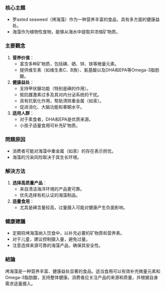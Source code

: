 ### 核心主題
- 罗asted seaweed（烤海藻）作为一种营养丰富的食品，具有多方面的健康益处。
- 海藻作为植物性食物，能够从海水中提取并浓缩矿物质。

### 主要觀念
1. **营养价值**：
   - 富含多种矿物质，包括碘、硒、锌、铁等微量元素。
   - 提供维生素（如维生素C、B族）、氨基酸以及DHA和EPA等Omega-3脂肪酸。
2. **健康益处**：
   - 支持甲状腺功能（特别是碘的作用）。
   - 抵抗雌激素过多及其对内分泌系统的干扰。
   - 具有抗氧化作用，帮助清除重金属（如汞）。
   - 促进消化、大脑功能和睾酮水平。
3. **适用人群**：
   - 对于素食者，DHA和EPA是优质来源。
   - 小孩子适量食用可补充矿物质。

### 問題原因
- 消费者可能对海藻中重金属（如汞）的存在表示担忧。
- 海藻的污染风险取决于其生长环境。

### 解決方法
1. **选择高质量产品**：
   - 来自清洁海洋环境的产品更可靠。
   - 优先选择有机认证的海藻制品。
2. **适量食用**：
   - 尤其是碘含量较高，过量摄入可能对健康产生负面影响。

### 健康建議
- 定期将烤海藻纳入饮食中，以补充必要的矿物质和营养素。
- 对于儿童，建议控制摄入量，避免过量。
- 注意选择来源可靠的海藻产品，确保其安全性。

### 結論
烤海藻是一种营养丰富、健康益处显著的食品。适当食用可以有效补充微量元素和Omega-3脂肪酸，支持整体健康。消费者应关注产品的来源和质量，并根据自身需求适量摄入。